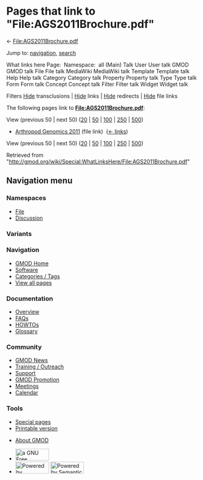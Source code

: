 <div id="mw-page-base" class="noprint">

</div>

<div id="mw-head-base" class="noprint">

</div>

<div id="content" class="mw-body" role="main">

<span id="top"></span>

<div id="mw-js-message" style="display:none;">

</div>



# <span dir="auto">Pages that link to "File:AGS2011Brochure.pdf"</span>

<div id="bodyContent">

<div id="contentSub">

←
[File:AGS2011Brochure.pdf](/wiki/File:AGS2011Brochure.pdf "File:AGS2011Brochure.pdf")

</div>

<div id="jump-to-nav" class="mw-jump">

Jump to: [navigation](#mw-navigation), [search](#p-search)

</div>

<div id="mw-content-text">

What links here Page:  Namespace:  all (Main) Talk User User talk GMOD
GMOD talk File File talk MediaWiki MediaWiki talk Template Template talk
Help Help talk Category Category talk Property Property talk Type Type
talk Form Form talk Concept Concept talk Filter Filter talk Widget
Widget talk

Filters
[Hide](/mediawiki/index.php?title=Special:WhatLinksHere/File:AGS2011Brochure.pdf&hidetrans=1 "Special:WhatLinksHere/File:AGS2011Brochure.pdf")
transclusions \|
[Hide](/mediawiki/index.php?title=Special:WhatLinksHere/File:AGS2011Brochure.pdf&hidelinks=1 "Special:WhatLinksHere/File:AGS2011Brochure.pdf")
links \|
[Hide](/mediawiki/index.php?title=Special:WhatLinksHere/File:AGS2011Brochure.pdf&hideredirs=1 "Special:WhatLinksHere/File:AGS2011Brochure.pdf")
redirects \|
[Hide](/mediawiki/index.php?title=Special:WhatLinksHere/File:AGS2011Brochure.pdf&hideimages=1 "Special:WhatLinksHere/File:AGS2011Brochure.pdf")
file links

The following pages link to
**[File:AGS2011Brochure.pdf](/wiki/File:AGS2011Brochure.pdf "File:AGS2011Brochure.pdf")**:

View (previous 50 \| next 50)
([20](/mediawiki/index.php?title=Special:WhatLinksHere/File:AGS2011Brochure.pdf&limit=20 "Special:WhatLinksHere/File:AGS2011Brochure.pdf")
\|
[50](/mediawiki/index.php?title=Special:WhatLinksHere/File:AGS2011Brochure.pdf&limit=50 "Special:WhatLinksHere/File:AGS2011Brochure.pdf")
\|
[100](/mediawiki/index.php?title=Special:WhatLinksHere/File:AGS2011Brochure.pdf&limit=100 "Special:WhatLinksHere/File:AGS2011Brochure.pdf")
\|
[250](/mediawiki/index.php?title=Special:WhatLinksHere/File:AGS2011Brochure.pdf&limit=250 "Special:WhatLinksHere/File:AGS2011Brochure.pdf")
\|
[500](/mediawiki/index.php?title=Special:WhatLinksHere/File:AGS2011Brochure.pdf&limit=500 "Special:WhatLinksHere/File:AGS2011Brochure.pdf"))

- [Arthropod Genomics
  2011](/wiki/Arthropod_Genomics_2011 "Arthropod Genomics 2011") (file
  link) ‎ <span class="mw-whatlinkshere-tools">([←
  links](/mediawiki/index.php?title=Special:WhatLinksHere&target=Arthropod+Genomics+2011 "Special:WhatLinksHere"))</span>

View (previous 50 \| next 50)
([20](/mediawiki/index.php?title=Special:WhatLinksHere/File:AGS2011Brochure.pdf&limit=20 "Special:WhatLinksHere/File:AGS2011Brochure.pdf")
\|
[50](/mediawiki/index.php?title=Special:WhatLinksHere/File:AGS2011Brochure.pdf&limit=50 "Special:WhatLinksHere/File:AGS2011Brochure.pdf")
\|
[100](/mediawiki/index.php?title=Special:WhatLinksHere/File:AGS2011Brochure.pdf&limit=100 "Special:WhatLinksHere/File:AGS2011Brochure.pdf")
\|
[250](/mediawiki/index.php?title=Special:WhatLinksHere/File:AGS2011Brochure.pdf&limit=250 "Special:WhatLinksHere/File:AGS2011Brochure.pdf")
\|
[500](/mediawiki/index.php?title=Special:WhatLinksHere/File:AGS2011Brochure.pdf&limit=500 "Special:WhatLinksHere/File:AGS2011Brochure.pdf"))

</div>

<div class="printfooter">

Retrieved from
"<http://gmod.org/wiki/Special:WhatLinksHere/File:AGS2011Brochure.pdf>"

</div>

<div id="catlinks" class="catlinks catlinks-allhidden">

</div>

<div class="visualClear">

</div>

</div>

</div>

<div id="mw-navigation">

## Navigation menu

<div id="mw-head">



<div id="left-navigation">

<div id="p-namespaces" class="vectorTabs" role="navigation"
aria-labelledby="p-namespaces-label">

### Namespaces

- <span id="ca-nstab-image"><a href="/wiki/File:AGS2011Brochure.pdf" accesskey="c"
  title="View the file page [c]">File</a></span>
- <span id="ca-talk"><a
  href="/mediawiki/index.php?title=File_talk:AGS2011Brochure.pdf&amp;action=edit&amp;redlink=1"
  accesskey="t"
  title="Discussion about the content page [t]">Discussion</a></span>

</div>

<div id="p-variants" class="vectorMenu emptyPortlet" role="navigation"
aria-labelledby="p-variants-label">

### 

### Variants[](#)

<div class="menu">

</div>

</div>

</div>

<div id="right-navigation">





</div>



</div>

</div>

</div>

<div id="mw-panel">

<div id="p-logo" role="banner">

<a href="/wiki/Main_Page"
style="background-image: url(http://gmod.org/images/GMOD-cogs.png);"
title="Visit the main page"></a>

</div>

<div id="p-Navigation" class="portal" role="navigation"
aria-labelledby="p-Navigation-label">

### Navigation

<div class="body">

- <span id="n-GMOD-Home">[GMOD Home](/wiki/Main_Page)</span>
- <span id="n-Software">[Software](/wiki/GMOD_Components)</span>
- <span id="n-Categories-.2F-Tags">[Categories /
  Tags](/wiki/Categories)</span>
- <span id="n-View-all-pages">[View all
  pages](/wiki/Special:AllPages)</span>

</div>

</div>

<div id="p-Documentation" class="portal" role="navigation"
aria-labelledby="p-Documentation-label">

### Documentation

<div class="body">

- <span id="n-Overview">[Overview](/wiki/Overview)</span>
- <span id="n-FAQs">[FAQs](/wiki/Category:FAQ)</span>
- <span id="n-HOWTOs">[HOWTOs](/wiki/Category:HOWTO)</span>
- <span id="n-Glossary">[Glossary](/wiki/Glossary)</span>

</div>

</div>

<div id="p-Community" class="portal" role="navigation"
aria-labelledby="p-Community-label">

### Community

<div class="body">

- <span id="n-GMOD-News">[GMOD News](/wiki/GMOD_News)</span>
- <span id="n-Training-.2F-Outreach">[Training /
  Outreach](/wiki/Training_and_Outreach)</span>
- <span id="n-Support">[Support](/wiki/Support)</span>
- <span id="n-GMOD-Promotion">[GMOD
  Promotion](/wiki/GMOD_Promotion)</span>
- <span id="n-Meetings">[Meetings](/wiki/Meetings)</span>
- <span id="n-Calendar">[Calendar](/wiki/Calendar)</span>

</div>

</div>

<div id="p-tb" class="portal" role="navigation"
aria-labelledby="p-tb-label">

### Tools

<div class="body">

- <span id="t-specialpages"><a href="/wiki/Special:SpecialPages" accesskey="q"
  title="A list of all special pages [q]">Special pages</a></span>
- <span id="t-print"><a
  href="/mediawiki/index.php?title=Special:WhatLinksHere/File:AGS2011Brochure.pdf&amp;printable=yes"
  rel="alternate" accesskey="p"
  title="Printable version of this page [p]">Printable version</a></span>

</div>

</div>

</div>

</div>

<div id="footer" role="contentinfo">

- <span id="footer-places-about">[About
  GMOD](/wiki/GMOD:About "GMOD:About")</span>

<!-- -->

- <span id="footer-copyrightico">[<img src="http://www.gnu.org/graphics/gfdl-logo-small.png" width="88"
  height="31" alt="a GNU Free Documentation License" />](http://www.gnu.org/licenses/fdl-1.3.html)</span>
- <span id="footer-poweredbyico">[<img src="/mediawiki/skins/common/images/poweredby_mediawiki_88x31.png"
  width="88" height="31" alt="Powered by MediaWiki" />](//www.mediawiki.org/)
  [<img
  src="/mediawiki/extensions/SemanticMediaWiki/includes/../resources/images/smw_button.png"
  width="88" height="31" alt="Powered by Semantic MediaWiki" />](https://www.semantic-mediawiki.org/wiki/Semantic_MediaWiki)</span>

<div style="clear:both">

</div>

</div>
